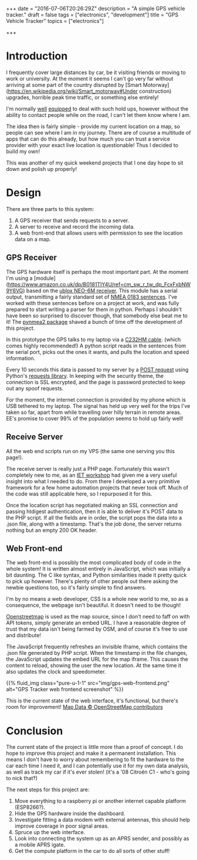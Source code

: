 +++
date = "2016-07-06T20:26:29Z"
description = "A simple GPS vehicle tracker."
draft = false
tags = ["electronics", "development"]
title = "GPS Vehicle Tracker"
topics = ["electronics"]

+++

# Introduction

I frequently cover large distances by car, be it visiting friends or moving to
work or university. At the moment it seems I can't go very far without arriving
at some part of the country disrupted by [Smart
Motorway](https://en.wikipedia.org/wiki/Smart_motorway#Under construction)
upgrades, horrible peak time traffic, or something else entirely!

I'm normally [well](http://www.theamphour.com)
[equipped](http:/www.hellointernet.fm/) to deal with such hold ups, however
without the ability to contact people while on the road, I can't let them know
where I am.

The idea then is fairly simple - provide my current location on a map, so
people can see where I am in my journey. There are of course a multitude of
apps that can do this already, but how much you can trust a service provider
with your exact live location is questionable! Thus I decided to build my own!

This was another of my quick weekend projects that I one day hope to sit down
and polish up properly!

# Design

There are three parts to this system:

1. A GPS receiver that sends requests to a server.
2. A server to receive and record the incoming data.
3. A web front-end that allows users with permission to see the location data
on a map.

## GPS Receiver

The GPS hardware itself is perhaps the most important part. At the moment I'm
using a [module]
(https://www.amazon.co.uk/dp/B0181TIY4U/ref=cm_sw_r_tw_dp_FcxFxbNW9Y6VG) based
on the [ublox NEO-6M
receiver](https://www.u-blox.com/en/product/neo-6-series). This module has a
serial output, transmitting a fairly standard set of [NMEA 0183
sentences](https://en.wikipedia.org/wiki/NMEA_0183). I've worked with these
sentences before on a project at work, and was fully prepared to start writing
a parser for them in python. Perhaps I shouldn't have been so surprised to
discover though, that somebody else beat me to it! The [pynmea2
package](https://github.com/Knio/pynmea2) shaved a bunch of time off the
development of this project.

In this prototype the GPS talks to my laptop via a [C232HM
cable](http://www.ftdichip.com/Products/Cables/USBMPSSE.htm). (which comes
highly recommended!) A python script reads in the sentences from the serial
port, picks out the ones it wants, and pulls the location and speed
information.

Every 10 seconds this data is passed to my server by a [POST
request](https://en.wikipedia.org/wiki/POST_(HTTP)) using Python's [requests
library](http://docs.python-requests.org/en/master/). In keeping with the
security theme, the connection is SSL encrypted, and the page is password
protected to keep out any spoof requests.

For the moment, the internet connection is provided by my phone which is USB
tethered to my laptop. The signal has held up very well for the trips I've
taken so far, apart from while travelling over hilly terrain in remote areas.
EE's promise to cover 99% of the population seems to hold up fairly well!

## Receive Server
All the web end scripts run on my VPS (the same one serving you this page!).

The receive server is really just a PHP page. Fortunately this wasn't
completely new to me, as an [IET
workshop](http://www.theiet.org/events/local/235137.cfm) had given me a very
useful insight into what I needed to do. From there I developed a very
primitive framework for a few home automation projects that never took off.
Much of the code was still applicable here, so I repurposed it for this.

Once the location script has negotiated making an SSL connection and passing
htdigest authentication, then it is able to deliver it's POST data to the PHP
script. If all the fields are in order, the script pops the data into a .json
file, along with a timestamp. That's the job done, the server returns nothing
but an empty 200 OK header.

## Web Front-end

The web front-end is possibly the most complicated body of code in the whole
system! It is written almost entirely in JavaScript, which was initially a bit
daunting. The C like syntax, and Python similarities made it pretty quick to
pick up however. There's plenty of other people out there asking the newbie
questions too, so it's fairly simple to find answers.

I'm by no means a web developer, CSS is a whole new world to me, so as a
consequence, the webpage isn't beautiful. It doesn't need to be though!

[Openstreetmap](https://www.openstreetmap.org/) is used as the map source,
since I don't need to faff on with API tokens, simply generate an embed URL. I
have a reasonable degree of trust that my data isn't being farmed by OSM, and
of course it's free to use and distribute!

The JavaScript frequently refreshes an invisible iframe, which contains the
.json file generated by PHP script. When the timestamp in the file changes,
the JavaScript updates the embed URL for the map iframe. This causes the
content to reload, showing the user the new location. At the same time it also
updates the clock and speedometer.

{{% fluid_img class="pure-u-1-1" src="img/gps-web-frontend.png" alt="GPS Tracker web frontend screenshot" %}}

This is the current state of the web interface, it's functional, but there's
room for improvement! [Map Data &copy; OpenStreetMap
contributors](http://www.openstreetmap.org/copyright)

# Conclusion

The current state of the project is little more than a proof of concept. I do
hope to improve this project and make it a permanent installation. This means
I don't have to worry about remembering to fit the hardware to the car each
time I need it, and I can potentially use it for my own data analysis, as well
as track my car if it's ever stolen! (it's a '08 Citroën C1 - who's going to
nick that‽)

The next steps for this project are:

1. Move everything to a raspberry pi or another internet capable platform
(ESP8266?).
2. Hide the GPS hardware inside the dashboard.
3. Investigate fitting a data modem with external antennas, this should help
improve coverage in poor signal areas.
4. Spruce up the web interface.
5. Look into connecting the system up as an APRS sender, and possibly as a
mobile APRS igate.
6. Get the compute platform in the car to do all sorts of other stuff!
